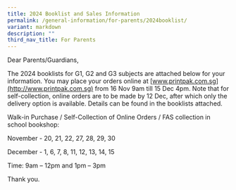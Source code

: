 ```yaml
---
title: 2024 Booklist and Sales Information
permalink: /general-information/for-parents/2024booklist/
variant: markdown
description: ""
third_nav_title: For Parents
---
```



Dear Parents/Guardians,

The 2024 booklists for G1, G2 and G3 subjects are attached below for your information. You may place your orders online at [www.printpak.com.sg](http://www.printpak.com.sg) from 16 Nov 9am till 15 Dec 4pm. Note that for self-collection, online orders are to be made by 12 Dec, after which only the delivery option is available. Details can be found in the booklists attached.

Walk-in Purchase / Self-Collection of Online Orders / FAS collection in school bookshop:

November - 20, 21, 22, 27, 28, 29, 30

December - 1, 6, 7, 8, 11, 12, 13, 14, 15

Time: 9am – 12pm and 1pm – 3pm

Thank you.

